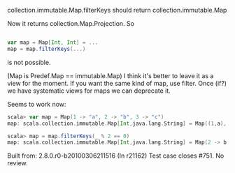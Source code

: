 collection.immutable.Map.filterKeys should return collection.immutable.Map

Now it returns collection.Map.Projection. So

```scala

var map = Map[Int, Int] = ...
map = map.filterKeys(...)
```

is not possible.

(Map is Predef.Map == immutable.Map)
I think it's better to leave it as a view for the moment. If you want the same kind of map, use filter. Once (if?) we have systematic views for maps we can deprecate it.


Seems to work now:

```scala
scala> var map = Map(1 -> "a", 2 -> "b", 3 -> "c")
map: scala.collection.immutable.Map[Int,java.lang.String] = Map((1,a), (2,b), (3,c))

scala> map = map.filterKeys(_ % 2 == 0)
map: scala.collection.immutable.Map[Int,java.lang.String] = Map(2 -> b)
```

Built from: 2.8.0.r0-b20100306211516
(In r21162) Test case closes #751.  No review.
